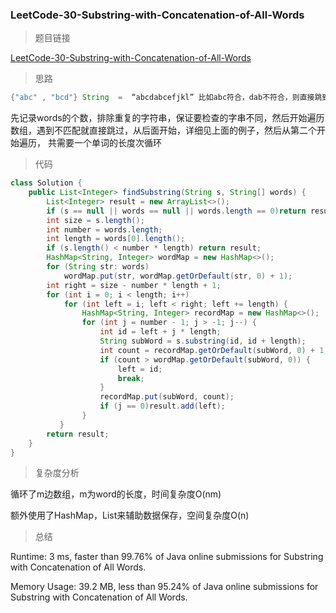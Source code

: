 ### LeetCode-30-Substring-with-Concatenation-of-All-Words

> 题目链接

[LeetCode-30-Substring-with-Concatenation-of-All-Words](https://leetcode.com/problems/substring-with-concatenation-of-all-words/)

> 思路
```java
{"abc" , "bcd"} String  =  “abcdabcefjkl” 比如abc符合，dab不符合，则直接跳到cef开始
```
先记录words的个数，排除重复的字符串，保证要检查的字串不同，然后开始遍历数组，遇到不匹配就直接跳过，从后面开始，详细见上面的例子，然后从第二个开始遍历，
共需要一个单词的长度次循环

> 代码

```java
class Solution {
    public List<Integer> findSubstring(String s, String[] words) {
        List<Integer> result = new ArrayList<>();
        if (s == null || words == null || words.length == 0)return result;
        int size = s.length();
        int number = words.length;
        int length = words[0].length();
        if (s.length() < number * length) return result;
        HashMap<String, Integer> wordMap = new HashMap<>();
        for (String str: words)
            wordMap.put(str, wordMap.getOrDefault(str, 0) + 1);
        int right = size - number * length + 1;
        for (int i = 0; i < length; i++)
            for (int left = i; left < right; left += length) { 
                HashMap<String, Integer> recordMap = new HashMap<>();
                for (int j = number - 1; j > -1; j--) {
                    int id = left + j * length;
                    String subWord = s.substring(id, id + length);
                    int count = recordMap.getOrDefault(subWord, 0) + 1;
                    if (count > wordMap.getOrDefault(subWord, 0)) { 
                        left = id;  
                        break;
                    }
                    recordMap.put(subWord, count); 
                    if (j == 0)result.add(left);
                }
           }
        return result;
    }
}
```

> 复杂度分析

循环了m边数组，m为word的长度，时间复杂度O(nm)

额外使用了HashMap，List来辅助数据保存，空间复杂度O(n)

> 总结

Runtime: 3 ms, faster than 99.76% of Java online submissions for Substring with Concatenation of All Words.

Memory Usage: 39.2 MB, less than 95.24% of Java online submissions for Substring with Concatenation of All Words.
